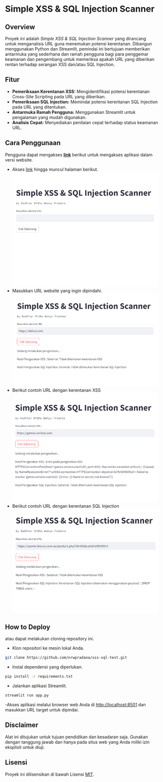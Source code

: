 # Simple XSS & SQL Injection Scanner

## Overview
Proyek ini adalah *Simple XSS & SQL Injection Scanner* yang dirancang untuk menganalisis URL guna menemukan potensi kerentanan. Dibangun menggunakan Python dan Streamlit, pemindai ini bertujuan memberikan antarmuka yang sederhana dan ramah pengguna bagi para penggemar keamanan dan pengembang untuk memeriksa apakah URL yang diberikan rentan terhadap serangan XSS dan/atau SQL Injection.

## Fitur
- **Pemeriksaan Kerentanan XSS:** Mengidentifikasi potensi kerentanan Cross-Site Scripting pada URL yang diberikan.
- **Pemeriksaan SQL Injection:** Memindai potensi kerentanan SQL Injection pada URL yang ditentukan.
- **Antarmuka Ramah Pengguna:** Menggunakan Streamlit untuk pengalaman yang mudah digunakan.
- **Analisis Cepat:** Menyediakan penilaian cepat terhadap status keamanan URL.

## Cara Penggunaan

Pengguna dapat mengakses **[link](https://nadhiar-skilvul.streamlit.app/)** berikut untuk mengakses aplikasi dalam versi website. 
- Akses [link](https://nadhiar-skilvul.streamlit.app/) hingga muncul halaman berikut.
![halaman awal](images/Screenshot_1.png)
- Masukkan URL website yang ingin dipindahi.
![halaman pindahi](images/Screenshot_2.png)
- Berikut contoh URL dengan kerentanan XSS
![halaman xss](images/Screenshot_3.png)
- Berikut contoh URL dengan kerentanan SQL Injection
![halaman sql](images/Screenshot_4.png)

## How to Deploy
atau dapat melakukan cloning repository ini.

- Klon repositori ke mesin lokal Anda.
```bash
git clone https://github.com/nrwpradana/xss-sql-test.git
```

- Instal dependensi yang diperlukan.
```bash
pip install -r requirements.txt
```

- Jalankan aplikasi Streamlit.
```bash
streamlit run app.py
```
-Akses aplikasi melalui browser web Anda di [http://localhost:8501]() dan masukkan URL target untuk dipindai.

## Disclaimer
Alat ini ditujukan untuk tujuan pendidikan dan kesadaran saja. Gunakan dengan tanggung jawab dan hanya pada situs web yang Anda miliki izin eksplisit untuk diuji.

## Lisensi
Proyek ini dilisensikan di bawah Lisensi [MIT](https://choosealicense.com/licenses/mit/).